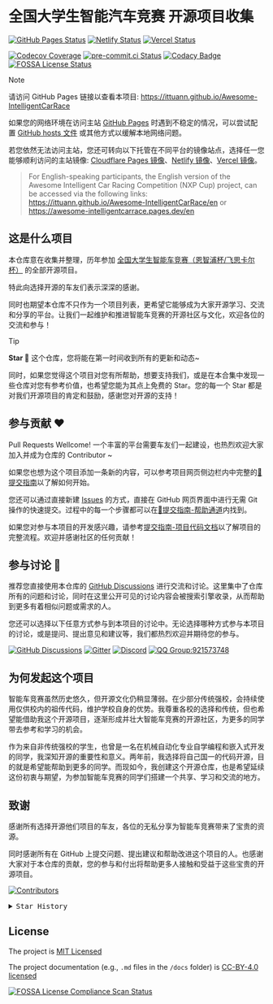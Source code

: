# 全国大学生智能汽车竞赛 开源项目收集

[![GitHub Pages Status][github-image]][github-url]
[![Netlify Status][netlify-image]][netlify-url]
[![Vercel Status][vercel-image]][vercel-url]

[github-image]: https://img.shields.io/github/deployments/ittuann/Awesome-IntelligentCarRace/github-pages?label=GitHub%20Pages&logo=github
[github-url]: https://ittuann.github.io/Awesome-IntelligentCarRace
[netlify-image]: https://api.netlify.com/api/v1/badges/a417caa8-be38-4fa6-8426-0d97ff68151b/deploy-status
[netlify-url]: https://awesome-intelligentcarrace.netlify.app
[vercel-image]: https://img.shields.io/github/deployments/ittuann/Awesome-IntelligentCarRace/Production?label=Vercel&logo=vercel
[vercel-url]: https://awesome-intelligentcarrace.vercel.app

[![Codecov Coverage](https://codecov.io/gh/ittuann/Awesome-IntelligentCarRace/graph/badge.svg?token=UZT4S22K06)](https://codecov.io/gh/ittuann/Awesome-IntelligentCarRace)
[![pre-commit.ci Status](https://results.pre-commit.ci/badge/github/ittuann/Awesome-IntelligentCarRace/main.svg)](https://results.pre-commit.ci/latest/github/ittuann/Awesome-IntelligentCarRace/main)
[![Codacy Badge](https://app.codacy.com/project/badge/Grade/35d02f5299284eefadd465b0d01a8fce)](https://app.codacy.com/gh/ittuann/Awesome-IntelligentCarRace/dashboard?utm_source=gh&utm_medium=referral&utm_content=&utm_campaign=Badge_grade)
[![FOSSA License Status](https://app.fossa.com/api/projects/git%2Bgithub.com%2Fittuann%2FAwesome-IntelligentCarRace.svg?type=shield&issueType=license)](https://app.fossa.com/projects/git%2Bgithub.com%2Fittuann%2FAwesome-IntelligentCarRace?ref=badge_shield&issueType=license)

> [!NOTE]
> 请访问 GitHub Pages 链接以查看本项目: <https://ittuann.github.io/Awesome-IntelligentCarRace>

如果您的网络环境在访问主站 [GitHub Pages](https://ittuann.github.io/Awesome-IntelligentCarRace) 时遇到不稳定的情况，可以尝试配置 [GitHub hosts 文件](https://github.com/ittuann/GitHub-IP-hosts) 或其他方式以缓解本地网络问题。

若您依然无法访问主站，您还可转向以下托管在不同平台的镜像站点，选择任一您能够顺利访问的主站镜像: [Cloudflare Pages 镜像](https://awesome-intelligentcarrace.pages.dev)、[Netlify 镜像](https://awesome-intelligentcarrace.netlify.app)、[Vercel 镜像](https://awesome-intelligentcarrace.vercel.app)。

> For English-speaking participants, the English version of the Awesome Intelligent Car Racing Competition (NXP Cup) project, can be accessed via the following links: <https://ittuann.github.io/Awesome-IntelligentCarRace/en> or <https://awesome-intelligentcarrace.pages.dev/en>

## 这是什么项目

本仓库意在收集并整理，历年参加 [全国大学生智能车竞赛（恩智浦杯/飞思卡尔杯）](https://baike.baidu.com/item/%E5%85%A8%E5%9B%BD%E5%A4%A7%E5%AD%A6%E7%94%9F%E6%99%BA%E8%83%BD%E6%B1%BD%E8%BD%A6%E7%AB%9E%E8%B5%9B) 的全部开源项目。

特此向选择开源的车友们表示深深的感谢。

同时也期望本仓库不只作为一个项目列表，更希望它能够成为大家开源学习、交流和分享的平台。让我们一起维护和推进智能车竞赛的开源社区与文化，欢迎各位的交流和参与！

> [!TIP]
> **Star 🌟** 这个仓库，您将能在第一时间收到所有的更新和动态~
>
> 同时，如果您觉得这个项目对您有所帮助，想要支持我们，或是在本合集中发现一些仓库对您有参考价值，也希望您能为其点上免费的 Star。您的每一个 Star 都是对我们开源项目的肯定和鼓励，感谢您对开源的支持！

## 参与贡献 ❤️

Pull Requests Wellcome! 一个丰富的平台需要车友们一起建设，也热烈欢迎大家加入并成为仓库的 Contributor ~

如果您也想为这个项目添加一条新的内容，可以参考项目网页侧边栏内中完整的[🔭提交指南](https://ittuann.github.io/Awesome-IntelligentCarRace/contribution/contribution/)以了解如何开始。

您还可以通过直接新建 [Issues](https://github.com/ittuann/Awesome-IntelligentCarRace/issues) 的方式，直接在 GitHub 网页界面中进行无需 Git 操作的快速提交。过程中的每一个步骤都可以在[🔭提交指南-帮助通道](https://ittuann.github.io/Awesome-IntelligentCarRace/contribution/contribution/#_3)内找到。

如果您对参与本项目的开发感兴趣，请参考[提交指南-项目代码文档](https://ittuann.github.io/Awesome-IntelligentCarRace/contribution/contribution/#_2)以了解项目的完整流程。欢迎并感谢社区的任何贡献！

## 参与讨论 💬

推荐您直接使用本仓库的 [GitHub Discussions](https://github.com/ittuann/NEFU-CMEE-DebateTeam/discussions) 进行交流和讨论。这里集中了仓库所有的问题和讨论，同时在这里公开可见的讨论内容会被搜索引擎收录，从而帮助到更多有着相似问题或需求的人。

您还可以选择以下任意方式参与到本项目的讨论中。无论选择哪种方式参与本项目的讨论，或是提问、提出意见和建议等，我们都热烈欢迎并期待您的参与。

[![GitHub Discussions](https://img.shields.io/badge/chat-on_github_discussions-brightgreen?logo=github&labelColor=171515&style=flat-square)](https://github.com/ittuann/NEFU-CMEE-DebateTeam/discussions)
[![Gitter](https://img.shields.io/gitter/room/:ittuann/:Awesome-IntelligentCarRace-red?logo=gitter&style=flat-square)](https://app.gitter.im/#/room/#Awesome-IntelligentCarRace:gitter.im)
[![Discord](https://img.shields.io/badge/chat-on_discord-brightgreen?logo=discord&labelColor=7289da&style=flat-square)](https://discord.gg/Wsk6vfjZXw)
[![QQ Group:921573748](https://img.shields.io/badge/chat-on_qq_group-brightgreen?logo=tencent-qq&labelColor=1ebafc&style=flat-square)](https://qm.qq.com/cgi-bin/qm/qr?k=I1WBVAG2KYNjmXqZ1vFEqHEwQYJ47UAF&jump_from=webapi&authKey=JOKtfW49rAJ0q29SUpWG7QrqFbnG15QQK3kQLefCDAmdfpoDupfol1RhZutRBdez)

## 为何发起这个项目

智能车竞赛虽然历史悠久，但开源文化仍稍显薄弱。在少部分传统强校，会持续使用仅供校内的祖传代码，维护学校自身的优势。我尊重各校的选择和传统，但也希望能借助我这个开源项目，逐渐形成并壮大智能车竞赛的开源社区，为更多的同学带去参考和学习的机会。

作为来自非传统强校的学生，也曾是一名在机械自动化专业自学编程和嵌入式开发的同学，我深知开源的重要性和意义。两年前，我选择将自己国一的代码开源，目的就是希望能帮助到更多的同学。而现如今，我创建这个开源仓库，也是希望延续这份初衷与期望，为参加智能车竞赛的同学们搭建一个共享、学习和交流的地方。

## 致谢

感谢所有选择开源他们项目的车友，各位的无私分享为智能车竞赛带来了宝贵的资源。

同时感谢所有在 GitHub 上提交问题、提出建议和帮助改进这个项目的人。也感谢大家对于本仓库的贡献，您的参与和付出将帮助更多人接触和受益于这些宝贵的开源项目。

[![Contributors](https://contrib.rocks/image?repo=ittuann/Awesome-IntelligentCarRace)](https://github.com/ittuann/Awesome-IntelligentCarRace/graphs/contributors)

<details>
  <summary><kbd>Star History</kbd></summary>
  <picture>
    <source media="(prefers-color-scheme: dark)" srcset="https://api.star-history.com/svg?repos=ittuann/Awesome-IntelligentCarRace&theme=dark&type=Date">
    <img src="https://api.star-history.com/svg?repos=ittuann/Awesome-IntelligentCarRace&type=Date" alt="Star History">
  </picture>
</details>

## License

The project is [MIT Licensed](https://github.com/ittuann/Awesome-IntelligentCarRace/blob/main/LICENSE)

The project documentation (e.g., `.md` files in the `/docs` folder) is [CC-BY-4.0 licensed](https://github.com/ittuann/Awesome-IntelligentCarRace/blob/main/LICENSE-docs)

[![FOSSA License Compliance Scan Status](https://app.fossa.com/api/projects/git%2Bgithub.com%2Fittuann%2FAwesome-IntelligentCarRace.svg?type=large&issueType=license)](https://app.fossa.com/projects/git%2Bgithub.com%2Fittuann%2FAwesome-IntelligentCarRace?ref=badge_large&issueType=license)
